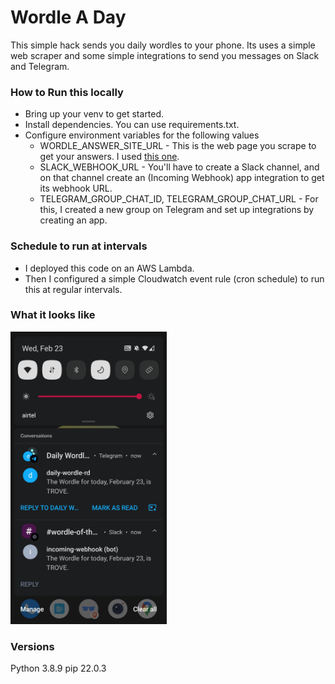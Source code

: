 # Wordle A Day
This simple hack sends you daily wordles to your phone. Its uses a simple web scraper and some simple integrations to send you messages on Slack and Telegram.

### How to Run this locally
- Bring up your venv to get started.
- Install dependencies. You can use requirements.txt.
- Configure environment variables for the following values
  - WORDLE_ANSWER_SITE_URL - This is the web page you scrape to get your answers. I used [this one](https://gamerjournalist.com/wordle-answers/).
  - SLACK_WEBHOOK_URL - You'll have to create a Slack channel, and on that channel create an (Incoming Webhook) app integration to get its webhook URL.
  - TELEGRAM_GROUP_CHAT_ID, TELEGRAM_GROUP_CHAT_URL - For this, I created a new group on Telegram and set up integrations by creating an app.

### Schedule to run at intervals
- I deployed this code on an AWS Lambda.
- Then I configured a simple Cloudwatch event rule (cron schedule) to run this at regular intervals.

### What it looks like
<img alt="Wordle on your phone" src="https://github.com/rodiwa/daily-wordle/blob/master/images/wordle-phone-screensot-small.jpg" width="250">

### Versions
Python 3.8.9
pip 22.0.3
